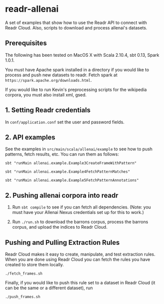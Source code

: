 # readr-allenai

A set of examples that show how to use the Readr API to connect with Readr Cloud.
Also, scripts to download and process allenai's datasets.

## Prerequisites

The following has been tested on MacOS X with Scala 2.10.4, sbt 0.13, Spark 1.0.1.

You must have Apache spark installed in a directory if you would like to process and push new datasets to readr. Fetch spark at `https://spark.apache.org/downloads.html`.

If you would like to run Kevin's preprocessing scripts for the wikipedia corpora, you must also install xml, gsed. 

## 1. Setting Readr credentials

In `conf/application.conf` set the user and password fields.

## 2. API examples

See the examples in `src/main/scala/allenai/example` to see how to push patterns, fetch results, etc. You can run them as follows:

`sbt "runMain allenai.example.Example3CreateFrameWithPattern"`

`sbt "runMain allenai.example.Example4FetchPatternMatches"`

`sbt "runMain allenai.example.Example5FetchPatternAnnotations"`

## 2. Pushing allenai corpora into readr

1. Run `sbt compile` to see if you can fetch all dependencies. (Note: you must have your Allenai Nexus credentials set up for this to work.)

2. Run `./run.sh` to download the barrons corpus, process the barrons corpus, and upload the indices to Readr Cloud.

## Pushing and Pulling Extraction Rules

Readr Cloud makes it easy to create, manipulate, and test extraction rules. When you are done using Readr Cloud you can fetch the rules you have created to store them locally.

`./fetch_frames.sh`

Finally, if you would like to push this rule set to a dataset in Readr Cloud (it can be the same or a different dataset), run

`./push_frames.sh`
 
